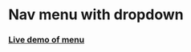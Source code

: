 # Nav menu with dropdown

### [Live demo of menu](https://stefank-29.github.io/Nav-menu-with-dropdown/)
